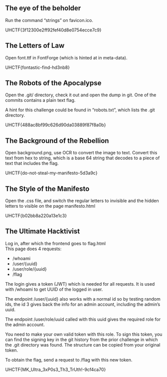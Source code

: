 ## The eye of the beholder
Run the command “strings” on favicon.ico.

UHCTF{3f12300e2ff92fef40d8e0754ecce7c9}

## The Letters of Law
Open font.ttf in FontForge (which is hinted at in meta-data).

UHCTF{fontastic-find-hd3nb8}

## The Robots of the Apocalypse
Open the .git/ directory, check it out and open the dump in git. One of the commits contains a plain text flag.

A hint for this challenge could be found in “robots.txt”, which lists the .git directory.

UHCTF{488ac8bf99c626d90da03889f87f8a0b}

## The Background of the Rebellion
Open background.png, use OCR to convert the image to text. Convert this text from hex to string, which is a base 64 string that decodes to a piece of text that includes the flag.  

UHCTF{do-not-steal-my-manifesto-5d3a9c}

## The Style of the Manifesto
Open the .css file, and switch the regular letters to invisible and the hidden letters to visible on the page manifesto.html  

UHCTF{b02bb8a220a13e1c3}

## The Ultimate Hacktivist

Log in, after which the frontend goes to flag.html  
This page does 4 requests:

* /whoami
* /user/{uuid}  
* /user/role/{uuid}  
* /flag

The login gives a token (JWT) which is needed for all requests. It is used with /whoami to get UUID of the logged in user.

The endpoint /user/{uuid} also works with a normal id so by testing random ids, the id 3 gives back the info for an admin account, including the admin’s uuid.

The endpoint /user/role/uuid called with this uuid gives the required role for the admin account.

You need to make your own valid token with this role. To sign this token, you can find the signing key in the git history from the prior challenge in which the .git directory was found. The structure can be copied from your original token.

To obtain the flag, send a request to /flag with this new token.  

UHCTF{MK\_Ultra\_3xP0s3\_Th3\_TrUth\!-9cf4ca70}